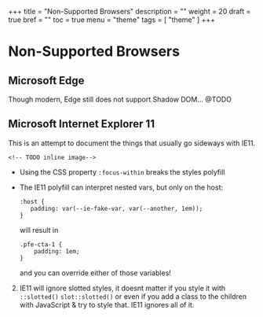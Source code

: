 +++
title = "Non-Supported Browsers"
description = ""
weight = 20
draft = true
bref = ""
toc = true
menu = "theme"
tags = [ "theme" ]
+++

# Non-Supported Browsers



## Microsoft Edge

Though modern, Edge still does not support Shadow DOM... @TODO


## Microsoft Internet Explorer 11 

This is an attempt to document the things that usually go sideways with IE11.

	<!-- TODO inline image-->

* Using the CSS property `:focus-within` breaks the styles polyfill  


* The IE11 polyfill can interpret nested vars, but only on the host: 

    ```
    :host {
       padding: var(--ie-fake-var, var(--another, 1em));
    }
    ```

   will result in  
 
	```
	.pfe-cta-1 {
	    padding: 1em;
	}
	```

    and you can override either of those variables!

2. IE11 will ignore slotted styles, it doesnt matter if you style it with `::slotted()` `slot::slotted()` or even if you add a class to the children with JavaScript & try to style that. IE11 ignores all of it.
